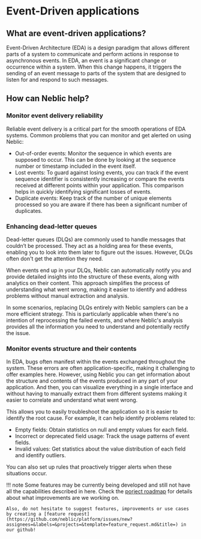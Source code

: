 # Event-Driven applications

## What are event-driven applications?

Event-Driven Architecture (EDA) is a design paradigm that allows different parts of a system to communicate and perform actions in response to asynchronous events. In EDA, an event is a significant change or occurrence within a system. When this change happens, it triggers the sending of an event message to parts of the system that are designed to listen for and respond to such messages.

## How can Neblic help?

### Monitor event delivery reliability

Reliable event delivery is a critical part for the smooth operations of EDA systems. Common problems that you can monitor and get alerted on using Neblic:

* Out-of-order events: Monitor the sequence in which events are supposed to occur. This can be done by looking at the sequence number or timestamp included in the event itself.
* Lost events: To guard against losing events, you can track if the event sequence identifier is consistently increasing or compare the events received at different points within your application. This comparison helps in quickly identifying significant losses of events.
* Duplicate events: Keep track of the number of unique elements processed so you are aware if there has been a significant number of duplicates.

### Enhancing dead-letter queues

Dead-letter queues (DLQs) are commonly used to handle messages that couldn’t be processed. They act as a holding area for these events, enabling you to look into them later to figure out the issues. However, DLQs often don't get the attention they need.

When events end up in your DLQs, Neblic can automatically notify you and provide detailed insights into the structure of these events, along with analytics on their content. This approach simplifies the process of understanding what went wrong, making it easier to identify and address problems without manual extraction and analysis. 

In some scenarios, replacing DLQs entirely with Neblic samplers can be a more efficient strategy. This is particularly applicable when there's no intention of reprocessing the failed events, and where Neblic's analysis provides all the information you need to understand and potentially rectify the issue.

### Monitor events structure and their contents

In EDA, bugs often manifest within the events exchanged throughout the system. These errors are often application-specific, making it challenging to offer examples here. However, using Neblic you can get information about the structure and contents of the events produced in any part of your application. And then, you can visualize everything in a single interface and without having to manually extract them from different systems making it easier to correlate and understand what went wrong.

This allows you to easily troubleshoot the application so it is easier to identify the root cause. For example, it can help identify problems related to:

* Empty fields: Obtain statistics on null and empty values for each field.
* Incorrect or deprecated field usage: Track the usage patterns of event fields.
* Invalid values: Get statistics about the value distribution of each field and identify outliers.

You can also set up rules that proactively trigger alerts when these situations occur.

!!! note
    Some features may be currently being developed and still not have all the capabilities described in here. Check the [porject roadmap](https://github.com/orgs/neblic/projects/3) for details about what improvements are we working on.

    Also, do not hesitate to suggest features, improvements or use cases by creating a [feature request](https://github.com/neblic/platform/issues/new?assignees=&labels=&projects=&template=feature_request.md&title=) in our github!
